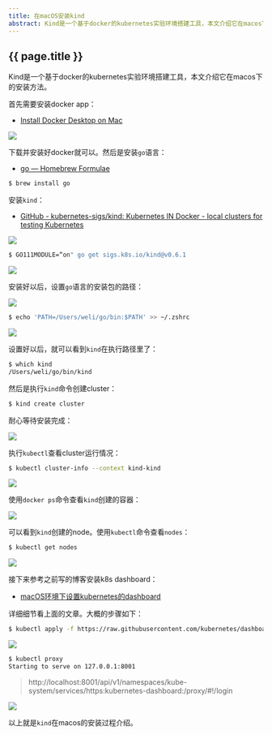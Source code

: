```yaml
---
title: 在macOS安装kind
abstract: Kind是一个基于docker的kubernetes实验环境搭建工具，本文介绍它在macos下的安装方法。
---
```


## {{ page.title }}

Kind是一个基于docker的kubernetes实验环境搭建工具，本文介绍它在macos下的安装方法。

首先需要安装docker app：

* [Install Docker Desktop on Mac](https://docs.docker.com/docker-for-mac/install/)

![](https://raw.githubusercontent.com/liweinan/blogpic2019_iii/master/dec31/AF79EA19-1E63-4338-86C2-B71D23105354.png)

下载并安装好docker就可以。然后是安装`go`语言：

* [go — Homebrew Formulae](https://formulae.brew.sh/formula/go)

```bash
$ brew install go
```

安装`kind`：

* [GitHub - kubernetes-sigs/kind: Kubernetes IN Docker - local clusters for testing Kubernetes](https://github.com/kubernetes-sigs/kind)

![](https://raw.githubusercontent.com/liweinan/blogpic2019_iii/master/dec31/DA846E38-3AAD-4BBA-AD1E-18BFD4453D7B.png)

```bash
$ GO111MODULE=“on" go get sigs.k8s.io/kind@v0.6.1
```

![](https://raw.githubusercontent.com/liweinan/blogpic2019_iii/master/dec31/056DD7D9-5A64-4CE4-8085-9418B74FE864.png)

安装好以后，设置`go`语言的安装包的路径：

![](https://raw.githubusercontent.com/liweinan/blogpic2019_iii/master/dec31/9CC648A5-8543-4031-8619-8F966D2431D7.png)

```bash
$ echo 'PATH=/Users/weli/go/bin:$PATH' >> ~/.zshrc
```

![](https://raw.githubusercontent.com/liweinan/blogpic2019_iii/master/dec31/0D03EE85-5070-438D-90FB-C1F055A0B48C.png)

设置好以后，就可以看到`kind`在执行路径里了：

```bash
$ which kind
/Users/weli/go/bin/kind
```

然后是执行`kind`命令创建cluster：

```bash
$ kind create cluster
```

耐心等待安装完成：

![](https://raw.githubusercontent.com/liweinan/blogpic2019_iii/master/dec31/152F82A7-0593-4797-B06E-B60A3F29376D.png)

执行`kubectl`查看cluster运行情况：

```bash
$ kubectl cluster-info --context kind-kind
```

![](https://raw.githubusercontent.com/liweinan/blogpic2019_iii/master/dec31/D9C1F79F-9D04-452E-969E-5952A7C3BB1C.png)

使用`docker ps`命令查看`kind`创建的容器：

![](https://raw.githubusercontent.com/liweinan/blogpic2019_iii/master/dec31/24B9DA04-D41F-4E4D-9B4A-E0CA4B7152CE.png)

可以看到`kind`创建的node。使用`kubectl`命令查看`nodes`：

```bash
$ kubectl get nodes
```

![](https://raw.githubusercontent.com/liweinan/blogpic2019_iii/master/dec31/D8469FD9-8F6A-4199-A5E0-0BBC9F70B18B.png)

接下来参考之前写的博客安装k8s dashboard：

* [macOS环境下设置kubernetes的dashboard](http://weinan.io/2019/09/25/docker.html)

详细细节看上面的文章。大概的步骤如下：

```bash
$ kubectl apply -f https://raw.githubusercontent.com/kubernetes/dashboard/v1.10.1/src/deploy/recommended/kubernetes-dashboard.yaml
```

![](https://raw.githubusercontent.com/liweinan/blogpic2019_iii/master/dec31/8AF7975E-5A7F-432D-85D7-DB457E62F39C.png)

```bash
$ kubectl proxy
Starting to serve on 127.0.0.1:8001
```

> http://localhost:8001/api/v1/namespaces/kube-system/services/https:kubernetes-dashboard:/proxy/#!/login

![](https://raw.githubusercontent.com/liweinan/blogpic2019_iii/master/dec31/A26A2166-2527-4096-A210-F755A6909141.png)

以上就是`kind`在macos的安装过程介绍。
